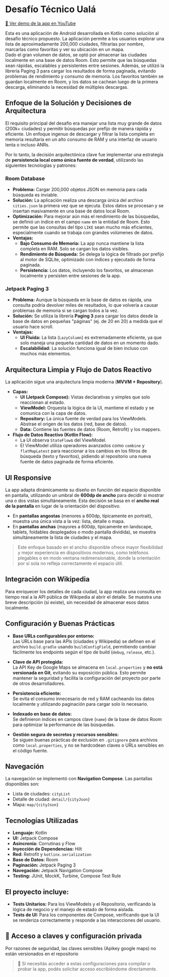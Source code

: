# Desafío Técnico Ualá

[🎥 Ver demo de la app en YouTube](https://youtu.be/NYe0LkEfT1w?si=PIpbkc3UWYxaQEMu)

Esta es una aplicación de Android desarrollada en Kotlin como solución al desafío técnico propuesto. La aplicación permite a los usuarios explorar una lista de aproximadamente 200,000 ciudades, filtrarlas por nombre, marcarlas como favoritas y ver su ubicación en un mapa.  
Dado el gran volumen de datos, se optó por almacenar las ciudades localmente en una base de datos Room. Esto permite que las búsquedas sean rápidas, escalables y persistentes entre sesiones. Además, se utilizó la librería Paging 3 para cargar los resultados de forma paginada, evitando problemas de rendimiento y consumo de memoria. Los favoritos también se guardan localmente en Room, y los datos se cachean luego de la primera descarga, eliminando la necesidad de múltiples descargas.

## Enfoque de la Solución y Decisiones de Arquitectura

El requisito principal del desafío era manejar una lista muy grande de datos (200k+ ciudades) y permitir búsquedas por prefijo de manera rápida y eficiente. Un enfoque ingenuo de descargar y filtrar la lista completa en memoria resultaría en un alto consumo de RAM y una interfaz de usuario lenta o incluso ANRs.

Por lo tanto, la decisión arquitectónica clave fue implementar una estrategia de **persistencia local como única fuente de verdad**, utilizando las siguientes tecnologías y patrones:

### Room Database

- **Problema:** Cargar 200,000 objetos JSON en memoria para cada búsqueda es inviable.
- **Solución:** La aplicación realiza una descarga única del archivo `cities.json` la primera vez que se ejecuta. Estos datos se procesan y se insertan masivamente en una base de datos local Room.
- **Optimización:** Para mejorar aún más el rendimiento de las búsquedas, se definió un índice en el campo `name` en la entidad de Room. Esto permite que las consultas del tipo `LIKE` sean mucho más eficientes, especialmente cuando se trabaja con grandes volúmenes de datos.
- **Ventajas:**
    - **Bajo Consumo de Memoria:** La app nunca mantiene la lista completa en RAM. Solo se cargan los datos visibles.
    - **Rendimiento de Búsqueda:** Se delega la lógica de filtrado por prefijo al motor de SQLite, optimizado con índices y ejecutado de forma paginada.
    - **Persistencia:** Los datos, incluyendo los favoritos, se almacenan localmente y persisten entre sesiones de la app.

### Jetpack Paging 3

- **Problema:** Aunque la búsqueda en la base de datos es rápida, una consulta podría devolver miles de resultados, lo que volvería a causar problemas de memoria si se cargan todos a la vez.
- **Solución:** Se utiliza la librería **Paging 3** para cargar los datos desde la base de datos en pequeñas "páginas" (ej. de 20 en 20) a medida que el usuario hace scroll.
- **Ventajas:**
    - **UI Fluida:** La lista (`LazyColumn`) es extremadamente eficiente, ya que solo maneja una pequeña cantidad de datos en un momento dado.
    - **Escalabilidad:** La solución funciona igual de bien incluso con muchos más elementos.

## Arquitectura Limpia y Flujo de Datos Reactivo

La aplicación sigue una arquitectura limpia moderna (**MVVM + Repository**).

- **Capas:**
    - **UI (Jetpack Compose):** Vistas declarativas y simples que solo reaccionan al estado.
    - **ViewModel:** Orquesta la lógica de la UI, mantiene el estado y se comunica con la capa de datos.
    - **Repository:** La única fuente de verdad para los ViewModels. Abstrae el origen de los datos (red, base de datos).
    - **Data:** Contiene las fuentes de datos (Room, Retrofit) y los mappers.
- **Flujo de Datos Reactivo (Kotlin Flow):**
    - La UI observa `StateFlow`s del ViewModel.
    - El ViewModel utiliza operadores avanzados como `combine` y `flatMapLatest` para reaccionar a los cambios en los filtros de búsqueda (texto y favoritos), pidiendo al repositorio una nueva fuente de datos paginada de forma eficiente.

## UI Responsive

La app adapta dinámicamente su diseño en función del espacio disponible en pantalla, utilizando un umbral de **600dp de ancho** para decidir si mostrar una o dos vistas simultáneamente. Esta decisión se basa en el **ancho real de la pantalla** en lugar de la orientación del dispositivo.

- En **pantallas angostas** (menores a 600dp, típicamente en portrait), muestra una única vista a la vez: lista, detalle o mapa.
- En **pantallas anchas** (mayores a 600dp, típicamente en landscape, tablets, foldables desplegados o modo pantalla dividida), se muestra simultáneamente la lista de ciudades y el mapa.

> Este enfoque basado en el ancho disponible ofrece mayor flexibilidad y mejor experiencia en dispositivos modernos, como teléfonos plegables o en modo ventana redimensionable, donde la orientación por sí sola no refleja correctamente el espacio útil.

## Integración con Wikipedia

Para enriquecer los detalles de cada ciudad, la app realiza una consulta en tiempo real a la API pública de Wikipedia al abrir el detalle. Se muestra una breve descripción (si existe), sin necesidad de almacenar esos datos localmente.

## Configuración y Buenas Prácticas

- **Base URLs configurables por entorno:**  
  Las URLs base para las APIs (ciudades y Wikipedia) se definen en el archivo `build.gradle` usando `buildConfigField`, permitiendo cambiar fácilmente los endpoints según el tipo de build (`debug`, `release`, etc.).

- **Clave de API protegida:**  
  La API Key de Google Maps se almacena en `local.properties` y **no está versionada en Git**, evitando su exposición pública. Esto permite mantener la seguridad y facilita la configuración del proyecto por parte de otros desarrolladores.

- **Persistencia eficiente:**  
  Se evita el consumo innecesario de red y RAM cacheando los datos localmente y utilizando paginación para cargar solo lo necesario.

- **Indexado en base de datos:**  
  Se definieron índices en campos clave (`name`) de la base de datos Room para optimizar la performance de las búsquedas.

- **Gestión segura de secretos y recursos sensibles:**  
  Se siguen buenas prácticas de exclusión en `.gitignore` para archivos como `local.properties`, y no se hardcodean claves o URLs sensibles en el código fuente.

## Navegación

La navegación se implementó con **Navigation Compose**. Las pantallas disponibles son:

- Lista de ciudades: `cityList`
- Detalle de ciudad: `detail/{cityJson}`
- Mapa: `map/{cityJson}`

## Tecnologías Utilizadas

- **Lenguaje:** Kotlin
- **UI:** Jetpack Compose
- **Asincronía:** Corrutinas y Flow
- **Inyección de Dependencias:** Hilt
- **Red:** Retrofit y `kotlinx.serialization`
- **Base de Datos:** Room
- **Paginación:** Jetpack Paging 3
- **Navegación:** Jetpack Navigation Compose
- **Testing:** JUnit, MockK, Turbine, Compose Test Rule

## El proyecto incluye:

- **Tests Unitarios:** Para los ViewModels y el Repositorio, verificando la lógica de negocio y el manejo de estado de forma aislada.
- **Tests de UI:** Para los componentes de Compose, verificando que la UI se renderiza correctamente y responde a las interacciones del usuario.

## 🔐 Acceso a claves y configuración privada

Por razones de seguridad, las claves sensibles (Apikey google maps) no están versionados en el repositorio
> 📩 Si necesitás acceder a estas configuraciones para compilar o probar la app, podés solicitar acceso escribiéndome directamente.